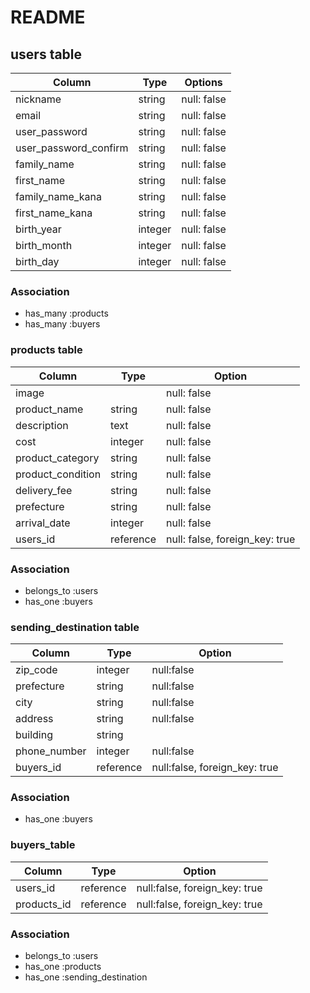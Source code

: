 # README

## users table

| Column                | Type    | Options     |
| --------------------- | ------- | ----------- |
| nickname              | string  | null: false |
| email                 | string  | null: false |
| user_password         | string  | null: false |
| user_password_confirm | string  | null: false |
| family_name           | string  | null: false |
| first_name            | string  | null: false |
| family_name_kana      | string  | null: false |
| first_name_kana       | string  | null: false |
| birth_year            | integer | null: false |
| birth_month           | integer | null: false |
| birth_day             | integer | null: false |


### Association
- has_many :products
- has_many :buyers


### products table

| Column            | Type      | Option                         |
| ----------------- | --------- | ------------------------------ | 
| image             |           | null: false                    |
| product_name      | string    | null: false                    |
| description       | text      | null: false                    |
| cost              | integer   | null: false                    |
| product_category  | string    | null: false                    |
| product_condition | string    | null: false                    |
| delivery_fee      | string    | null: false                    |
| prefecture        | string    | null: false                    |
| arrival_date      | integer   | null: false                    |
| users_id          | reference | null: false, foreign_key: true |
 

### Association
- belongs_to :users
- has_one :buyers


### sending_destination table

| Column       |Type       | Option                        |
| ------------ | --------  | ----------------------------- | 
| zip_code     | integer   | null:false                    |
| prefecture   | string    | null:false                    |
| city         | string    | null:false                    |
| address      | string    | null:false                    |
| building     | string    |                               | 
| phone_number | integer   | null:false                    |
| buyers_id    | reference | null:false, foreign_key: true |


### Association
- has_one :buyers


### buyers_table

| Column      |Type       | Option                        |
| ----------- | --------  | ----------------------------- | 
| users_id    | reference | null:false, foreign_key: true |
| products_id | reference | null:false, foreign_key: true |


### Association
- belongs_to :users
- has_one :products
- has_one :sending_destination
